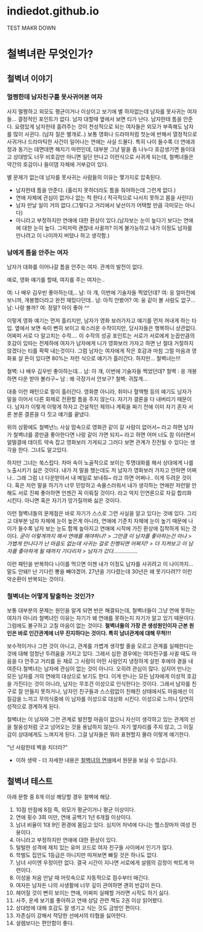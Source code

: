 indiedot.github.io
==================


TEST MAKR DOWN

# 철벽녀란 무엇인가?

## 철벽녀 이야기

### 멀쩡한데 남자친구를 못사귀어본 여자

사지 멀쩡하고 외모도 평균이거나 이상이고 보기에 별 하자없는데 남자를 못사귀는 여자들... 결정적인 포인트가 없다. 남자 대할때 옆에서 보면 티가 난다. 남자한테 틈을 안준다. 요령있게 남자한테 흘려주는 것이 천성적으로 되는 여자들은 외모가 부족해도 남자를 많이 사귄다. (남자 질은 별개로..) 보통 영화나 드라마처럼 첫눈에 반해서 열정적으로 사귀거나 드라마틱한 사건이 일어나는 연애는 사실 드물다. 특히 나이 들수록 더 연애과정과 동기는 데면데면 해지기 마련인데, 대부분 그냥 말을 좀 나누다 호감생기면 들이대고 상대방도 너무 비호감만 아니면 일단 만나고 이런식으로 사귀게 되는데, 철벽녀들은 약간의 호감이나 들이댐 자체에 거부감이 있다.

별 문제가 없는데 남자를 못사귀는 사람들의 이유는 몇가지로 압축된다.

- 남자한테 틈을 안준다. (홀리지 못하더라도 틈을 줘야하는데 그런게 없다.)
- 연애 자체에 관심이 없거나 없는 척 한다.( 적극적으로 나서지 못하고 몸을 사린다)
- 남자 만날 일이 거의 없다.(그렇다고 거리에서 낯선이가 어택할 만큼 극미모는 아니다)
- 아니라고 부정하지만 연애에 대한 환상이 있다.(남자보는 눈이 높다기 보다는 연애에 대한 눈이 높다. 그럭저럭 괜찮네 사귈까? 이게 불가능하고 내가 이정도 남자를 만나려고 이 나이까지 버텼나 하고 생각함.)

### 남에게 틈을 안주는 여자

남자가 대화를 이어나갈 틈을 안주는 여자. 관계의 발전이 없다.

예로, 영화 얘기를 할때, 여지를 주는 여자는..

여: 나 배우 김우빈 좋아하는데,..
남: 아 걔, 이번에 기술자들 찍었던데? 
여: 응 얼마전에 보니까, 개봉했더라고 완전 재밌다던데..
남: 아직 안봤어?
여: 웅 같이 볼 사람도 없구...
남: 나랑 볼까?
여: 정말? 아이 좋아 *^^*

이렇게 영화 얘기는 먼저 흘리지만, 남자가 영화 보러가자고 얘기를 먼저 꺼내게 하는 타입. 옆에서 보면 속이 뻔히 보이고 쑥스러운 수작이지만, 당사자들은 행복하니 상관없다. 어짜피 서로 다 알고치는 수작.... 이 수작의 성공 포인트는 서로가 서로에게 눈꼽만큼의 호감이 있따는 전제하에 여자가 남자에게 니가 영화보러 가자고 하면 난 절대 거절하지 않겠다는 티를 팍팍 내는것이다. 그럼 남자는 여자에게 작은 호감과 마침 그럴 마음과 영화표 살 돈이 있다면 80%는 저런 식으로 얘기가 흘러간다. 하지만... 철벽녀는!!!

철벽: 나 배우 김우빈 좋아하는데...
남: 아 걔, 이번에 기술자들 찍었던데?
철벽 : 응 개봉하면 다운 받아 볼라구~
남 : 왜 극장가서 안보구?
철벽: 귀찮게...

대충 이런 패턴으로 말이 흘러간다. 영화뿐 아니라, 취미나 혈액형 등의 얘기도 남자가 말을 이어서 다른 화제로 전환할 틈을 주지 않는다. 자기가 결론을 다 내버리기 때문이다. 남자가 이렇게 이렇게 하자고 건설적인 제의나 계획을 짜기 전에 이미 자기 혼자 서론 본론 결론을 다 짓고 얘기를 끝냈다.

위의 상황에도 철벽년느 사실 맘속으로 영화관 같이 갈 사람이 없어서~ 라고 하면 남자가 철벽녀를 콩만큼 좋아한다면 나랑 같이 가면 되지~ 라고 하면 어머 너도 참 이러면서 얼떨결에 데이트 약속 잡고 영화보러 가게되고 그러다 보면 관계가 진전될 수 있다는 생각을 한다. 그녀도 알고있다.

하지만 그녀는 쑥스럽다. 차마 속이 노골적으로 보이는 투명대화를 해서 상대에게 나를 노출시키기 싫은 것이다. 내가 저 말을 했는데도 저 남자가 영화보러 가자고 안하면 어쩌나.. 그래 그럼 너 다운받아서 내 메일로 보내줘~ 라고 하면 어쩌나.. 이게 두려운 것이다. 혹은 저런 말을 하기가 너무 민망하고 속물스러워서 내가 생각하는 연애란 저런말 안해도 서로 진짜 좋아하면 언젠간 꼭 이뤄질 것이다. 라고 억지 인연론으로 자길 합리화 시킨다. 아니면 혹은 자기가 망가질까봐 싫은 것이다.

이런 철벽녀들의 문제점은 바로 자기가 스스로 그런 사실을 알고 있다는 것에 있다. 그리고 대부분 남자 자체에 눈이 높은게 아니라, 연애에 기준치 자체에 눈이 높기 때문에 나이가 들수록 남자 보는 눈도 함께 높아지고 연애에 시작에 가진 환상에 집착하게 되는 것이다. *굳이 이렇게까지 해서 연애를 해야하나? > 그만큼 이 남자를 좋아하는건 아냐 > 가볍게 만나다가 난 마음도 없는데 사귀는 걸로 진행되면 어쩌지? > 더 지켜보고 이 남자를 좋아하게 될 때까지 기다리자 > 남자가 갔다................*

이런 패턴을 반복하다 나이를 먹으면 이젠 내가 이정도 남자를 사귀려고 이 나이까지... 말도 안돼!! 난 기다린 뽕을 빼야겠어. 27년을 기다렸는데 30년은 왜 못기다려?? 이런 악순환이 반복되는 것이다.

### 철벽녀는 어떻게 탈출하는 것인가?

보통 대부분의 문제는 원인을 알게 되면 반은 해결되는데, 철벽녀들이 그냥 연애 못하는 여자가 아니라 철벽녀인 이유는 자기가 왜 연애를 못하는지 자기가 알고 있기 때문이다. 그럼에도 불구하고 고칠 마음이 없는 것이다. **철벽녀들의 가장 큰 생성원인이자 근본 원인은 바로 인간관계에 너무 진지하다는 것이다. 특히 남녀관계에 대해 무척!!!**

보수적이거나 그런 것이 아니고, 관계를 가볍게 생각할 줄을 모르고 관계를 실패한다는 것에 대해 엄청난 두려움을 가지고 있다. 그래서 심한 경우에는 여자친구를 사귈 때도 마음을 다 안주고 거리를 둔 채로 그 사람이 어떤 사람인지 냉정하게 살핀 후에야 곁을 내여준다.철벽녀는 남자에 관심이 없는 것이 아니다. 오히려 관심이 많다. 심지어 만나는 모든 남자를 거의 연애의 대상으로 보기도 한다. 이게 만나는 모든 남자에게 이성적 호감을 가진다는 것이 아니라, 남자는 무조건 이성으로 인식한다는 것이다. 그래서 남자를 친구로 잘 만들지 못하거나, 남자인 친구들과 스스럼없이 친해진 상태에서도 마음에선 이질감을 느끼고 무의식중에 이 남자를 이성으로 대상화 시킨다. 이성으로 느끼니 당연히 성적으로 경계하게 된다.

철벽녀는 이 남자와 그런 관계로 발전할 마음이 없으니 자신이 생각하고 있는 관계의 선을 철옹성처럼 긋고 넘어오는 것을 용납하지 않는다. 자기 옆자리를 주지 않고, 그 이질감이 상대에게도 느껴지게 된다. 그걸 남자들은 뭐라 표현할지 몰라 이렇게 얘기한다.

"넌 사람한테 벽을 치더라?"

- 이하 생략 - 더 자세한 내용은 [철벽녀의 연애](http://egloos.zum.com/theonion/v/4909171 "철벽녀의 연애")에서 원문을 보실 수 있습니다.

## 철벽녀 테스트

아래 문항 중 8개 이상 해당할 경우 철벽에 해당.

1. 10점 만점에 8점 즉, 외모가 평균이거나 평균 이상이다.
2. 연애 횟수 3회 미만, 연애 공백기 1년 6개월 이상이다.
3. 남녀 비율이 1대 9인 환경에 몸담고 있다. 심지어 저녁에 다니는 헬스장마저 여성 전용이다.
4. 아니라고 부정하지만 연애에 대한 환상이 있다.
5. 털털한 성격에 재치 있는 유머 코드로 여자 친구들 사이에서 인기가 많다.
6. 학벌도 집안도 1등급은 아니지만 따져보면 빠질 것은 하나도 없다.
7. 남녀 사이엔 우정이란 없다. 결국 시간이 지나면 서로에게 설렘의 감정이 싹트게 마련이다.
8. 이성을 처음 만날 때 머릿속으로 자동적으로 점수부터 매긴다.
9. 여자든 남자든 나의 사생활에 너무 깊이 관여하면 괜히 반감이 든다.
10. 헤어질 것이 뻔히 보이는 연애, 어짜피 실패할 거라면 시작도 하기 싫다.
11. 사주, 운세 보기를 좋아하고 연애 상담 관련 책도 2권 이상 읽어봤다.
12. 상대방에 대해 호감도 잘 생기고 식는 것도 금방인 편이다.
13. 자존심이 강해서 적당한 선에서의 타협을 싫어한다.
14. 설렘보다는 편안함이 좋다.
